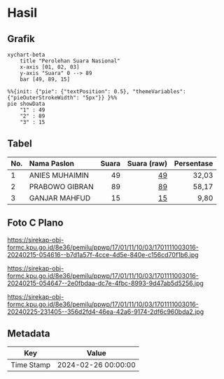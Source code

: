 # Hasil

## Grafik

```mermaid
xychart-beta
    title "Perolehan Suara Nasional"
    x-axis [01, 02, 03]
    y-axis "Suara" 0 --> 89
    bar [49, 89, 15]
```

```mermaid
%%{init: {"pie": {"textPosition": 0.5}, "themeVariables": {"pieOuterStrokeWidth": "5px"}} }%%
pie showData
    "1" : 49
    "2" : 89
    "3" : 15
```

## Tabel

| No. | Nama Paslon    | Suara | Suara (raw) | Persentase |
|:--- |:-------------- | -----:| -----------:| ----------:|
| 1   | ANIES MUHAIMIN | 49    | [49][p-1]   | 32,03      |
| 2   | PRABOWO GIBRAN | 89    | [89][p-2]   | 58,17      |
| 3   | GANJAR MAHFUD  | 15    | [15][p-3]   | 9,80       |


[p-1]: https://github.com/gigit-pemilu/pemilu-2024/blob/main/pilpres/hitung-suara/sub/17-bengkulu/sub/01-bengkulu-selatan/sub/11-pasar-manna/sub/1003-tanjung-mulia/sub/016-tps/sub/paslon-1.txt
[p-2]: https://github.com/gigit-pemilu/pemilu-2024/blob/main/pilpres/hitung-suara/sub/17-bengkulu/sub/01-bengkulu-selatan/sub/11-pasar-manna/sub/1003-tanjung-mulia/sub/016-tps/sub/paslon-2.txt
[p-3]: https://github.com/gigit-pemilu/pemilu-2024/blob/main/pilpres/hitung-suara/sub/17-bengkulu/sub/01-bengkulu-selatan/sub/11-pasar-manna/sub/1003-tanjung-mulia/sub/016-tps/sub/paslon-3.txt

## Foto C Plano

https://sirekap-obj-formc.kpu.go.id/8e36/pemilu/ppwp/17/01/11/10/03/1701111003016-20240215-054616--b7d1a57f-4cce-4d5e-840e-c156cd70f1b6.jpg

https://sirekap-obj-formc.kpu.go.id/8e36/pemilu/ppwp/17/01/11/10/03/1701111003016-20240215-054647--2e0fbdaa-dc7e-4fbc-8993-9d47ab5d5256.jpg

https://sirekap-obj-formc.kpu.go.id/8e36/pemilu/ppwp/17/01/11/10/03/1701111003016-20240225-231405--356d2fd4-46ea-42a6-9174-2df6c960bda2.jpg


## Metadata

| Key        | Value               |
| ---------- | ------------------- |
| Time Stamp | 2024-02-26 00:00:00 |



